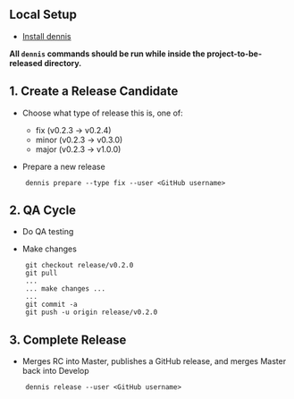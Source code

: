 ## Local Setup

- [Install dennis](https://github.com/lystable/dennis)

**All `dennis` commands should be run while inside the project-to-be-released directory.**

## 1. Create a Release Candidate

- Choose what type of release this is, one of:
	- fix (v0.2.3 -> v0.2.4)
	- minor (v0.2.3 -> v0.3.0)
	- major (v0.2.3 -> v1.0.0)

- Prepare a new release
```
	dennis prepare --type fix --user <GitHub username>
```

## 2. QA Cycle

- Do QA testing

- Make changes
```
	git checkout release/v0.2.0
	git pull
	...
	... make changes ...
	...
	git commit -a
	git push -u origin release/v0.2.0
```

## 3. Complete Release

- Merges RC into Master, publishes a GitHub release, and merges Master back into Develop
```
	dennis release --user <GitHub username>
```
